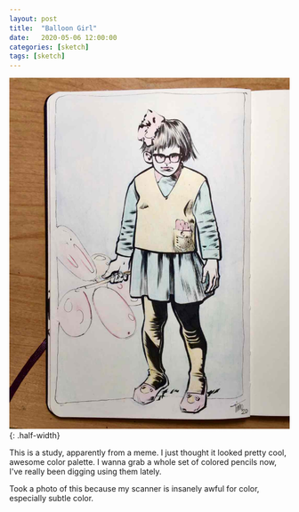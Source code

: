 ```yaml
---
layout: post
title:  "Balloon Girl"
date:   2020-05-06 12:00:00
categories: [sketch]
tags: [sketch]
---
```


![moms know best meme girl balloons](/assets/img/balloon-girl.jpg){: .half-width}

This is a study, apparently from a meme.  I just thought it looked pretty cool, awesome color palette.  I wanna grab a whole set of colored pencils now, I've really been digging using them lately.

Took a photo of this because my scanner is insanely awful for color, especially subtle color.
